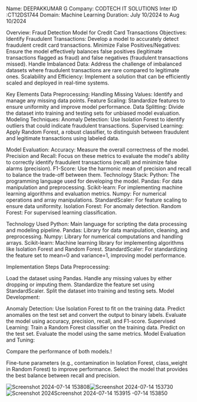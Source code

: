 Name: DEEPAKKUMAR G 
Company: CODTECH IT SOLUTIONS
Inter ID :CT12DS1744
Domain: Machine Learning
Duration: July 10/2024 to Aug 10/2024

Overview: Fraud Detection Model for Credit Card Transactions
Objectives:
Identify Fraudulent Transactions: Develop a model to accurately detect fraudulent credit card transactions.
Minimize False Positives/Negatives: Ensure the model effectively balances false positives (legitimate transactions flagged as fraud) and false negatives (fraudulent transactions missed).
Handle Imbalanced Data: Address the challenge of imbalanced datasets where fraudulent transactions are rare compared to legitimate ones.
Scalability and Efficiency: Implement a solution that can be efficiently scaled and deployed in real-time systems.

Key Elements
Data Preprocessing:
Handling Missing Values: Identify and manage any missing data points.
Feature Scaling: Standardize features to ensure uniformity and improve model performance.
Data Splitting: Divide the dataset into training and testing sets for unbiased model evaluation.
Modeling Techniques:
Anomaly Detection: Use Isolation Forest to identify outliers that could indicate fraudulent transactions.
Supervised Learning: Apply Random Forest, a robust classifier, to distinguish between fraudulent and legitimate transactions using labeled data.

Model Evaluation:
Accuracy: Measure the overall correctness of the model.
Precision and Recall: Focus on these metrics to evaluate the model's ability to correctly identify fraudulent transactions (recall) and minimize false alarms (precision).
F1-Score: Use the harmonic mean of precision and recall to balance the trade-off between them.
Technology Stack:
Python: The programming language used for developing the model.
Pandas: For data manipulation and preprocessing.
Scikit-learn: For implementing machine learning algorithms and evaluation metrics.
Numpy: For numerical operations and array manipulations.
StandardScaler: For feature scaling to ensure data uniformity.
Isolation Forest: For anomaly detection.
Random Forest: For supervised learning classification.

Technology Used
Python: Main language for scripting the data processing and modeling pipeline.
Pandas: Library for data manipulation, cleaning, and preprocessing.
Numpy: Library for numerical computations and handling arrays.
Scikit-learn: Machine learning library for implementing algorithms like Isolation Forest and Random Forest.
StandardScaler: For standardizing the feature set to mean=0 and variance=1, improving model performance.

Implementation Steps
Data Preprocessing:

Load the dataset using Pandas.
Handle any missing values by either dropping or imputing them.
Standardize the feature set using StandardScaler.
Split the dataset into training and testing sets.
Model Development:

Anomaly Detection:
Use Isolation Forest to fit on the training data.
Predict anomalies on the test set and convert the output to binary labels.
Evaluate the model using accuracy, precision, recall, and F1-score.
Supervised Learning:
Train a Random Forest classifier on the training data.
Predict on the test set.
Evaluate the model using the same metrics.
Model Evaluation and Tuning:

Compare the performance of both models.!

Fine-tune parameters (e.g., contamination in Isolation Forest, class_weight in Random Forest) to improve performance.
Select the model that provides the best balance between recall and precision.


![Screenshot 2024-07-14 153808](https://github.com/user-attachments/assets/8b108ab9-c0bf-4be4-83a1-6f6257c95fef)![Screenshot 2024-07-14 153730](https://github.com/user-attachments/assets/0833b918-d30f-4e4c-98bd-d8e494d7dcfb)
![Screenshot 2024![Screenshot 2024-07-14 153915](https://github.com/user-attachments/assets/a5ba479f-20be-4cd3-b3ca-2446aed75f86)
-07-14 153850](https://github.com/user-attachments/assets/aa121848-fea8-49cd-be96-b9be0a2207d5)


